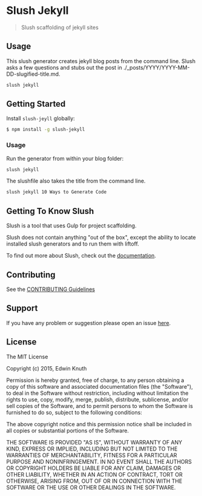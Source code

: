 # Slush Jekyll
<!-- [![Build Status](https://secure.travis-ci.org/eknuth/slush-jekyll.png?branch=master)](https://travis-ci.org/eknuth/slush-jekyll) [![NPM version](https://badge-me.herokuapp.com/api/npm/slush-jeyll.png)](http://badges.enytc.com/for/npm/slush-slush-jeyll) -->

> Slush scaffolding of jekyll sites

## Usage

This slush generator creates jekyll blog posts from the command line. Slush asks a few questions
and stubs out the post in ./_posts/YYYY/YYYY-MM-DD-slugified-title.md.

```bash
slush jekyll
```

## Getting Started

Install `slush-jeyll` globally:

```bash
$ npm install -g slush-jekyll
```

### Usage

Run the generator from within your blog folder:

```bash
slush jekyll
```

The slushfile also takes the title from the command line.

```bash
slush jekyll 10 Ways to Generate Code
```

## Getting To Know Slush

Slush is a tool that uses Gulp for project scaffolding.

Slush does not contain anything "out of the box", except the ability to locate installed slush generators and to run them with liftoff.

To find out more about Slush, check out the [documentation](https://github.com/slushjs/slush).

## Contributing

See the [CONTRIBUTING Guidelines](https://github.com/eknuth/slush-jekyll/blob/master/CONTRIBUTING.md)

## Support
If you have any problem or suggestion please open an issue [here](https://github.com/eknuth/slush-jekyll/issues).

## License

The MIT License

Copyright (c) 2015, Edwin Knuth

Permission is hereby granted, free of charge, to any person
obtaining a copy of this software and associated documentation
files (the "Software"), to deal in the Software without
restriction, including without limitation the rights to use,
copy, modify, merge, publish, distribute, sublicense, and/or sell
copies of the Software, and to permit persons to whom the
Software is furnished to do so, subject to the following
conditions:

The above copyright notice and this permission notice shall be
included in all copies or substantial portions of the Software.

THE SOFTWARE IS PROVIDED "AS IS", WITHOUT WARRANTY OF ANY KIND,
EXPRESS OR IMPLIED, INCLUDING BUT NOT LIMITED TO THE WARRANTIES
OF MERCHANTABILITY, FITNESS FOR A PARTICULAR PURPOSE AND
NONINFRINGEMENT. IN NO EVENT SHALL THE AUTHORS OR COPYRIGHT
HOLDERS BE LIABLE FOR ANY CLAIM, DAMAGES OR OTHER LIABILITY,
WHETHER IN AN ACTION OF CONTRACT, TORT OR OTHERWISE, ARISING
FROM, OUT OF OR IN CONNECTION WITH THE SOFTWARE OR THE USE OR
OTHER DEALINGS IN THE SOFTWARE.

